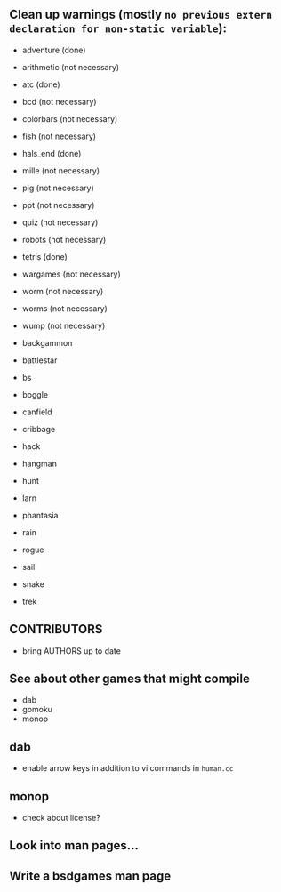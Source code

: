 ## Clean up warnings (mostly `no previous extern declaration for non-static variable`): ##

* adventure (done)
* arithmetic (not necessary)
* atc (done)
* bcd (not necessary)
* colorbars (not necessary)
* fish (not necessary)
* hals_end (done)
* mille (not necessary)
* pig (not necessary)
* ppt (not necessary)
* quiz (not necessary)
* robots (not necessary)
* tetris (done)
* wargames (not necessary)
* worm (not necessary)
* worms (not necessary)
* wump (not necessary)

* backgammon
* battlestar
* bs
* boggle 
* canfield
* cribbage
* hack
* hangman
* hunt
* larn
* phantasia
* rain 
* rogue
* sail
* snake
* trek

## CONTRIBUTORS ##

* bring AUTHORS up to date

## See about other games that might compile ##

* dab
* gomoku
* monop

## dab ##
* enable arrow keys in addition to vi commands in `human.cc`

## monop ##
* check about license?

## Look into man pages... ##

## Write a bsdgames man page ##
